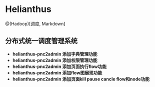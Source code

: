 # Helianthus

@(Hadoop)[调度, Markdown]

分布式统一调度管理系统
-----------------

- **helianthus-pnc2admin 添加字典管理功能**
- **helianthus-pnc2admin 添加权限管理功能**
- **helianthus-pnc2admin 添加页面执行flow功能**
- **helianthus-pnc2admin 添加flow图展现功能**
- **helianthus-pnc2admin 添加页面kill pause cancle flow和node功能**